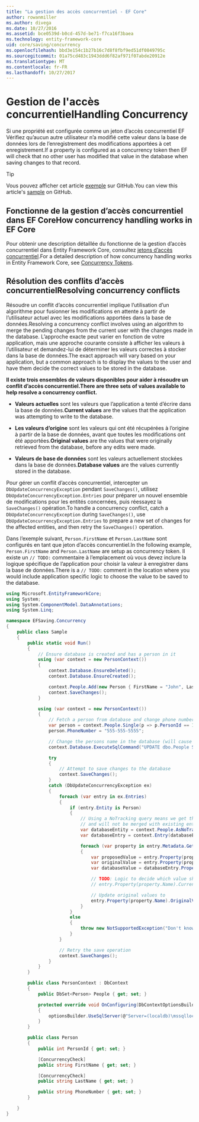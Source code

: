 ```yaml
---
title: "La gestion des accès concurrentiel - EF Core"
author: rowanmiller
ms.author: divega
ms.date: 10/27/2016
ms.assetid: bce0539d-b0cd-457d-be71-f7ca16f3baea
ms.technology: entity-framework-core
uid: core/saving/concurrency
ms.openlocfilehash: bbd3e154c1b27b16c7d8f8fbf9ed51df0849795c
ms.sourcegitcommit: 01a75cd483c1943ddd6f82af971f07abde20912e
ms.translationtype: MT
ms.contentlocale: fr-FR
ms.lasthandoff: 10/27/2017
---
```

# <a name="handling-concurrency"></a><span data-ttu-id="b4d79-102">Gestion de l'accès concurrentiel</span><span class="sxs-lookup"><span data-stu-id="b4d79-102">Handling Concurrency</span></span>

<span data-ttu-id="b4d79-103">Si une propriété est configurée comme un jeton d’accès concurrentiel EF Vérifiez qu’aucun autre utilisateur n’a modifié cette valeur dans la base de données lors de l’enregistrement des modifications apportées à cet enregistrement.</span><span class="sxs-lookup"><span data-stu-id="b4d79-103">If a property is configured as a concurrency token then EF will check that no other user has modified that value in the database when saving changes to that record.</span></span>

> [!TIP]  
> <span data-ttu-id="b4d79-104">Vous pouvez afficher cet article [exemple](https://github.com/aspnet/EntityFramework.Docs/tree/master/samples/core/Saving/Saving/Concurrency/) sur GitHub.</span><span class="sxs-lookup"><span data-stu-id="b4d79-104">You can view this article's [sample](https://github.com/aspnet/EntityFramework.Docs/tree/master/samples/core/Saving/Saving/Concurrency/) on GitHub.</span></span>

## <a name="how-concurrency-handling-works-in-ef-core"></a><span data-ttu-id="b4d79-105">Fonctionne de la gestion d’accès concurrentiel dans EF Core</span><span class="sxs-lookup"><span data-stu-id="b4d79-105">How concurrency handling works in EF Core</span></span>

<span data-ttu-id="b4d79-106">Pour obtenir une description détaillée du fonctionne de la gestion d’accès concurrentiel dans Entity Framework Core, consultez [jetons d’accès concurrentiel](../modeling/concurrency.md).</span><span class="sxs-lookup"><span data-stu-id="b4d79-106">For a detailed description of how concurrency handling works in Entity Framework Core, see [Concurrency Tokens](../modeling/concurrency.md).</span></span>

## <a name="resolving-concurrency-conflicts"></a><span data-ttu-id="b4d79-107">Résolution des conflits d’accès concurrentiel</span><span class="sxs-lookup"><span data-stu-id="b4d79-107">Resolving concurrency conflicts</span></span>

<span data-ttu-id="b4d79-108">Résoudre un conflit d’accès concurrentiel implique l’utilisation d’un algorithme pour fusionner les modifications en attente à partir de l’utilisateur actuel avec les modifications apportées dans la base de données.</span><span class="sxs-lookup"><span data-stu-id="b4d79-108">Resolving a concurrency conflict involves using an algorithm to merge the pending changes from the current user with the changes made in the database.</span></span> <span data-ttu-id="b4d79-109">L’approche exacte peut varier en fonction de votre application, mais une approche courante consiste à afficher les valeurs à l’utilisateur et demandez-lui de déterminer les valeurs correctes à stocker dans la base de données.</span><span class="sxs-lookup"><span data-stu-id="b4d79-109">The exact approach will vary based on your application, but a common approach is to display the values to the user and have them decide the correct values to be stored in the database.</span></span>

<span data-ttu-id="b4d79-110">**Il existe trois ensembles de valeurs disponibles pour aider à résoudre un conflit d’accès concurrentiel.**</span><span class="sxs-lookup"><span data-stu-id="b4d79-110">**There are three sets of values available to help resolve a concurrency conflict.**</span></span>

* <span data-ttu-id="b4d79-111">**Valeurs actuelles** sont les valeurs que l’application a tenté d’écrire dans la base de données.</span><span class="sxs-lookup"><span data-stu-id="b4d79-111">**Current values** are the values that the application was attempting to write to the database.</span></span>

* <span data-ttu-id="b4d79-112">**Les valeurs d’origine** sont les valeurs qui ont été récupérées à l’origine à partir de la base de données, avant que toutes les modifications ont été apportées.</span><span class="sxs-lookup"><span data-stu-id="b4d79-112">**Original values** are the values that were originally retrieved from the database, before any edits were made.</span></span>

* <span data-ttu-id="b4d79-113">**Valeurs de base de données** sont les valeurs actuellement stockées dans la base de données.</span><span class="sxs-lookup"><span data-stu-id="b4d79-113">**Database values** are the values currently stored in the database.</span></span>

<span data-ttu-id="b4d79-114">Pour gérer un conflit d’accès concurrentiel, intercepter un `DbUpdateConcurrencyException` pendant `SaveChanges()`, utilisez `DbUpdateConcurrencyException.Entries` pour préparer un nouvel ensemble de modifications pour les entités concernées, puis réessayez la `SaveChanges()` opération.</span><span class="sxs-lookup"><span data-stu-id="b4d79-114">To handle a concurrency conflict, catch a `DbUpdateConcurrencyException` during `SaveChanges()`, use `DbUpdateConcurrencyException.Entries` to prepare a new set of changes for the affected entities, and then retry the `SaveChanges()` operation.</span></span>

<span data-ttu-id="b4d79-115">Dans l’exemple suivant, `Person.FirstName` et `Person.LastName` sont configurés en tant que jeton d’accès concurrentiel.</span><span class="sxs-lookup"><span data-stu-id="b4d79-115">In the following example, `Person.FirstName` and `Person.LastName` are setup as concurrency token.</span></span> <span data-ttu-id="b4d79-116">Il existe un `// TODO:` commentaire à l’emplacement où vous devez inclure la logique spécifique de l’application pour choisir la valeur à enregistrer dans la base de données.</span><span class="sxs-lookup"><span data-stu-id="b4d79-116">There is a `// TODO:` comment in the location where you would include application specific logic to choose the value to be saved to the database.</span></span>

<!-- [!code-csharp[Main](samples/core/Saving/Saving/Concurrency/Sample.cs?highlight=53,54)] -->
``` csharp
using Microsoft.EntityFrameworkCore;
using System;
using System.ComponentModel.DataAnnotations;
using System.Linq;

namespace EFSaving.Concurrency
{
    public class Sample
    {
        public static void Run()
        {
            // Ensure database is created and has a person in it
            using (var context = new PersonContext())
            {
                context.Database.EnsureDeleted();
                context.Database.EnsureCreated();

                context.People.Add(new Person { FirstName = "John", LastName = "Doe" });
                context.SaveChanges();
            }

            using (var context = new PersonContext())
            {
                // Fetch a person from database and change phone number
                var person = context.People.Single(p => p.PersonId == 1);
                person.PhoneNumber = "555-555-5555";

                // Change the persons name in the database (will cause a concurrency conflict)
                context.Database.ExecuteSqlCommand("UPDATE dbo.People SET FirstName = 'Jane' WHERE PersonId = 1");

                try
                {
                    // Attempt to save changes to the database
                    context.SaveChanges();
                }
                catch (DbUpdateConcurrencyException ex)
                {
                    foreach (var entry in ex.Entries)
                    {
                        if (entry.Entity is Person)
                        {
                            // Using a NoTracking query means we get the entity but it is not tracked by the context
                            // and will not be merged with existing entities in the context.
                            var databaseEntity = context.People.AsNoTracking().Single(p => p.PersonId == ((Person)entry.Entity).PersonId);
                            var databaseEntry = context.Entry(databaseEntity);

                            foreach (var property in entry.Metadata.GetProperties())
                            {
                                var proposedValue = entry.Property(property.Name).CurrentValue;
                                var originalValue = entry.Property(property.Name).OriginalValue;
                                var databaseValue = databaseEntry.Property(property.Name).CurrentValue;

                                // TODO: Logic to decide which value should be written to database
                                // entry.Property(property.Name).CurrentValue = <value to be saved>;

                                // Update original values to
                                entry.Property(property.Name).OriginalValue = databaseEntry.Property(property.Name).CurrentValue;
                            }
                        }
                        else
                        {
                            throw new NotSupportedException("Don't know how to handle concurrency conflicts for " + entry.Metadata.Name);
                        }
                    }

                    // Retry the save operation
                    context.SaveChanges();
                }
            }
        }

        public class PersonContext : DbContext
        {
            public DbSet<Person> People { get; set; }

            protected override void OnConfiguring(DbContextOptionsBuilder optionsBuilder)
            {
                optionsBuilder.UseSqlServer(@"Server=(localdb)\mssqllocaldb;Database=EFSaving.Concurrency;Trusted_Connection=True;");
            }
        }

        public class Person
        {
            public int PersonId { get; set; }

            [ConcurrencyCheck]
            public string FirstName { get; set; }

            [ConcurrencyCheck]
            public string LastName { get; set; }

            public string PhoneNumber { get; set; }
        }

    }
}
```
